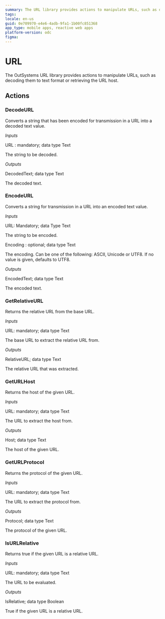 ```yaml
---
summary: The URL library provides actions to manipulate URLs, such as decoding them to text format or retrieving the URL host.
tags: 
locale: en-us
guid: 0e709970-e4e6-4adb-9fa1-1b00fc851368
app_type: mobile apps, reactive web apps
platform-version: odc
figma:
---
```


# URL

The OutSystems URL library provides actions to manipulate URLs, such as decoding them to text format or retrieving the URL host.

## Actions

### DecodeURL
Converts a string that has been encoded for transmission in a URL into a decoded text value.

_Inputs_

URL : mandatory; data type Text         

The string to be decoded.

_Outputs_

DecodedText; data type Text

The decoded text.


### EncodeURL

Converts a string for transmission in a URL into an encoded text value.

_Inputs_

URL: Mandatory; data Type Text 

The string to be encoded.

Encoding : optional; data type Text         

The encoding. Can be one of the following: ASCII, Unicode or UTF8. If no value is given, defaults to UTF8.

_Outputs_

EncodedText; data type Text

The encoded text.


### GetRelativeURL
Returns the relative URL from the base URL.

_Inputs_     

URL: mandatory; data type Text    

The base URL to extract the relative URL from.

_Outputs_

RelativeURL; data type Text

The relative URL that was extracted.


### GetURLHost
Returns the host of the given URL.

_Inputs_     

URL: mandatory; data type Text    

The URL to extract the host from.

_Outputs_

Host; data type Text

The host of the given URL.

### GetURLProtocol
Returns the protocol of the given URL.

_Inputs_     

URL: mandatory; data type Text    

The URL to extract the protocol from.

_Outputs_

Protocol; data type Text

The protocol of the given URL.


### IsURLRelative
Returns true if the given URL is a relative URL.

_Inputs_     

URL: mandatory; data type Text    

The URL to be evaluated.

_Outputs_

IsRelative; data type Boolean

True if the given URL is a relative URL.